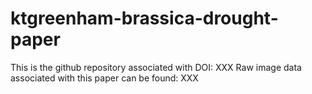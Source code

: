 # ktgreenham-brassica-drought-paper

This is the github repository associated with DOI: XXX
Raw image data associated with this paper can be found: XXX

